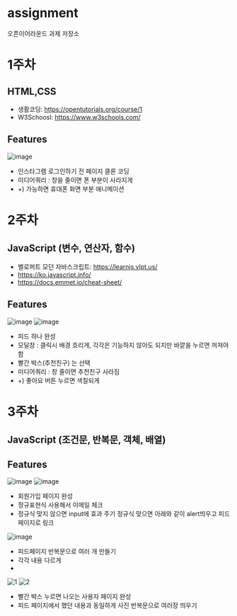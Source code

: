 # assignment
오픈이어라운드 과제 저장소

# 1주차
## HTML,CSS

 - 생활코딩: https://opentutorials.org/course/1  
 - W3Schoosl: https://www.w3schools.com/

## Features
![image](https://user-images.githubusercontent.com/41178045/113546031-3b22eb80-9626-11eb-862d-1d5110665480.png)

- 인스타그램 로그인하기 전 페이지 클론 코딩
- 미디어쿼리 : 창을 줄이면 폰 부분이 사라지게
-  +) 가능하면 휴대폰 화면 부분 애니메이션

# 2주차
## JavaScript (변수, 연산자, 함수)

 - 벨로퍼트 모던 자바스크립트: https://learnjs.vlpt.us/ 
 - https://ko.javascript.info/
 - https://docs.emmet.io/cheat-sheet/

## Features
![image](https://user-images.githubusercontent.com/41178045/113546276-a10f7300-9626-11eb-80d6-3011734e5fe8.png)
![image](https://user-images.githubusercontent.com/41178045/113546293-a8cf1780-9626-11eb-9ee1-57f7eb556f0e.png)

- 피드 하나 완성
- 모달창 : 클릭시 배경 흐리게, 각각은 기능하지 않아도 되지만 바깥을 누르면 꺼져야 함
- 빨간 박스(추천친구) 는 선택
- 미디어쿼리 : 창 줄이면 추천친구 사라짐
-  +) 좋아요 버튼 누르면 색칠되게

# 3주차
## JavaScript (조건문, 반복문, 객체, 배열)

## Features
![image](https://user-images.githubusercontent.com/41178045/116059973-65fbdf00-a6bc-11eb-85b8-1de7fce4a2f7.png)
![image](https://user-images.githubusercontent.com/41178045/116060205-a0657c00-a6bc-11eb-8e7f-a1fce25e0507.png)

- 회원가입 페이지 완성
- 정규표현식 사용해서 이메일 체크
- 정규식 맞지 않으면 input에 효과 주기
  정규식 맞으면 아래와 같이 alert띄우고 피드 페이지로 링크
  
![image](https://user-images.githubusercontent.com/41178045/116060284-b2dfb580-a6bc-11eb-9855-421dae1d5fae.png)
- 피드페이지 반복문으로 여러 개 만들기
- 각각 내용 다르게
- 
![1](https://user-images.githubusercontent.com/41178045/116063473-fd166600-a6bf-11eb-9e20-b47eaff414cc.png)
![2](https://user-images.githubusercontent.com/41178045/116063507-01db1a00-a6c0-11eb-90b3-03f955675d5e.png)
- 빨간 박스 누르면 나오는 사용자 페이지 완성
- 피드 페이지에서 했던 내용과 동일하게 사진 반복문으로 여러장 띄우기
